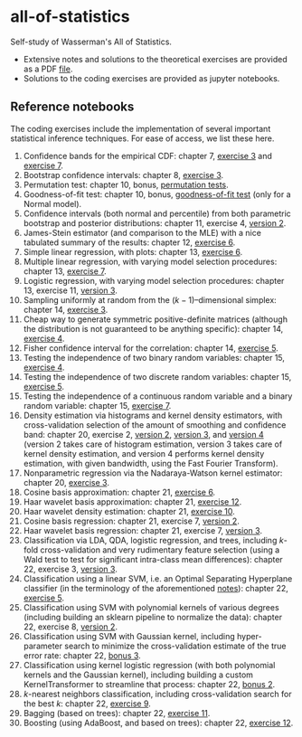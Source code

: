# all-of-statistics
Self-study of Wasserman's All of Statistics.
- Extensive notes and solutions to the theoretical exercises are provided as a PDF [file](https://github.com/aremondtiedrez/all-of-statistics/blob/main/all_of_statistics_notes.pdf).
- Solutions to the coding exercises are provided as jupyter notebooks.

## Reference notebooks
The coding exercises include the implementation of several important statistical inference techniques.
For ease of access, we list these here.
 1. Confidence bands for the empirical CDF: chapter 7, [exercise 3](https://github.com/aremondtiedrez/all-of-statistics/blob/main/ch07/Chapter%2007%20-%20Exercise%2003.ipynb)
    and [exercise 7](https://github.com/aremondtiedrez/all-of-statistics/blob/main/ch07/Chapter%2007%20-%20Exercise%2007.ipynb).
 2. Bootstrap confidence intervals: chapter 8, [exercise 3](https://github.com/aremondtiedrez/all-of-statistics/blob/main/ch08/Chapter%2008%20-%20Exercise%203.ipynb).
 3. Permutation test: chapter 10, bonus, [permutation tests](https://github.com/aremondtiedrez/all-of-statistics/blob/main/ch10/Chapter%2010%20-%20Bonus%20-%20Permutation%20Tests.ipynb).
 4. Goodness-of-fit test: chapter 10, bonus, [goodness-of-fit test](https://github.com/aremondtiedrez/all-of-statistics/blob/main/ch10/Chapter%2010%20-%20Bonus%20-%20Goodness-of-fit%20Test.ipynb) (only for a Normal model).
 5. Confidence intervals (both normal and percentile) from both parametric bootstrap and posterior distributions:
    chapter 11, exercise 4, [version 2](https://github.com/aremondtiedrez/all-of-statistics/blob/main/ch11/Chapter%2011%20-%20Exercise%2004%20-%20Version%202.ipynb).
 6. James-Stein estimator (and comparison to the MLE) with a nice tabulated summary of the results: chapter 12, [exercise 6](https://github.com/aremondtiedrez/all-of-statistics/blob/main/ch12/Chapter%2012%20-%20Exercise%2006.ipynb).
 7. Simple linear regression, with plots: chapter 13, [exercise 6](https://github.com/aremondtiedrez/all-of-statistics/blob/main/ch13/Chapter%2013%20-%20Exercise%2006.ipynb).
 8. Multiple linear regression, with varying model selection procedures: chapter 13, [exercise 7](https://github.com/aremondtiedrez/all-of-statistics/blob/main/ch13/Chapter%2013%20-%20Exercise%2007.ipynb).
 9. Logistic regression, with varying model selection procedures: chapter 13, exercise 11, [version 3](https://github.com/aremondtiedrez/all-of-statistics/blob/main/ch13/Chapter%2013%20-%20Exercise%2011%20-%20Version%203.ipynb).
10. Sampling uniformly at random from the $(k−1)$–dimensional simplex: chapter 14, [exercise 3](https://github.com/aremondtiedrez/all-of-statistics/blob/main/ch14/Chapter%2014%20-%20Exercise%2003.ipynb).
11. Cheap way to generate symmetric positive-definite matrices (although the distribution is not guaranteed to be anything specific):
    chapter 14, [exercise 4](https://github.com/aremondtiedrez/all-of-statistics/blob/main/ch14/Chapter%2014%20-%20Exercise%2004.ipynb).
12. Fisher confidence interval for the correlation: chapter 14, [exercise 5](https://github.com/aremondtiedrez/all-of-statistics/blob/main/ch14/Chapter%2014%20-%20Exercise%2005.ipynb).
13. Testing the independence of two binary random variables: chapter 15, [exercise 4](https://github.com/aremondtiedrez/all-of-statistics/blob/main/ch15/Chapter%2015%20-%20Exercise%2004.ipynb).
14. Testing the independence of two discrete random variables: chapter 15, [exercise 5](https://github.com/aremondtiedrez/all-of-statistics/blob/main/ch15/Chapter%2015%20-%20Exercise%2005.ipynb).
15. Testing the independence of a continuous random variable and a binary random variable: chapter 15, [exercise 7](https://github.com/aremondtiedrez/all-of-statistics/blob/main/ch15/Chapter%2015%20-%20Exercise%2007.ipynb).
16. Density estimation via histograms and kernel density estimators, with cross-validation selection of the amount of smoothing and confidence band:
    chapter 20, exercise 2, [version 2](https://github.com/aremondtiedrez/all-of-statistics/blob/main/ch20/Chapter%2020%20-%20Exercise%2002%20-%20Version%202.ipynb),
    [version 3](https://github.com/aremondtiedrez/all-of-statistics/blob/main/ch20/Chapter%2020%20-%20Exercise%2002%20-%20Version%203.ipynb), and
    [version 4](https://github.com/aremondtiedrez/all-of-statistics/blob/main/ch20/Chapter%2020%20-%20Exercise%2002%20-%20Version%204.ipynb)
    (version 2 takes care of histogram estimation, version 3 takes care of kernel density estimation, and version 4 performs kernel density estimation, with given bandwidth, using the Fast Fourier Transform).
17. Nonparametric regression via the Nadaraya-Watson kernel estimator: chapter 20, [exercise 3](https://github.com/aremondtiedrez/all-of-statistics/blob/main/ch20/Chapter%2020%20-%20Exercise%2003.ipynb).
18. Cosine basis approximation: chapter 21, [exercise 6](https://github.com/aremondtiedrez/all-of-statistics/blob/main/ch21/Chapter%2021%20-%20Exercise%2006.ipynb).
19. Haar wavelet basis approximation: chapter 21, [exercise 12](https://github.com/aremondtiedrez/all-of-statistics/blob/main/ch21/Chapter%2021%20-%20Exercise%2012.ipynb).
20. Haar wavelet density estimation: chapter 21, [exercise 10](https://github.com/aremondtiedrez/all-of-statistics/blob/main/ch21/Chapter%2021%20-%20Exercise%2010.ipynb).
21. Cosine basis regression: chapter 21, exercise 7, [version 2](https://github.com/aremondtiedrez/all-of-statistics/blob/main/ch21/Chapter%2021%20-%20Exercise%2007%20-%20Version%202.ipynb).
22. Haar wavelet basis regression: chapter 21, exercise 7, [version 3](https://github.com/aremondtiedrez/all-of-statistics/blob/main/ch21/Chapter%2021%20-%20Exercise%2007%20-%20Version%203.ipynb).
23. Classification via LDA, QDA, logistic regression, and trees, including $k$-fold cross-validation and very rudimentary feature selection (using a Wald test to test for significant intra-class mean differences):
    chapter 22, exercise 3, [version 3](https://github.com/aremondtiedrez/all-of-statistics/blob/main/ch22/Chapter%2022%20-%20Exercise%2003%20-%20Version%203.ipynb).
24. Classification using a linear SVM, i.e. an Optimal Separating Hyperplane classifier (in the terminology of the aforementioned [notes](https://github.com/aremondtiedrez/all-of-statistics/blob/main/all_of_statistics_notes.pdf)):
    chapter 22, [exercise 5](https://github.com/aremondtiedrez/all-of-statistics/blob/main/ch22/Chapter%2022%20-%20Exercise%2005.ipynb).
25. Classification using SVM with polynomial kernels of various degrees (including building an sklearn pipeline to normalize the data):
    chapter 22, exercise 8, [version 2](https://github.com/aremondtiedrez/all-of-statistics/blob/main/ch22/Chapter%2022%20-%20Exercise%2008%20-%20Version%2002.ipynb).
26. Classification using SVM with Gaussian kernel, including hyper-parameter search to minimize the cross-validation estimate of the true error rate:
    chapter 22, [bonus 3](https://github.com/aremondtiedrez/all-of-statistics/blob/main/ch22/Chapter%2022%20-%20Bonus%2003.ipynb).
27. Classification using kernel logistic regression (with both polynomial kernels and the Gaussian kernel), including building a custom KernelTransformer to streamline that process:
    chapter 22, [bonus 2](https://github.com/aremondtiedrez/all-of-statistics/blob/main/ch22/Chapter%2022%20-%20Bonus%2002.ipynb).
28. $k$-nearest neighbors classification, including cross-validation search for the best $k$:
    chapter 22, [exercise 9](https://github.com/aremondtiedrez/all-of-statistics/blob/main/ch22/Chapter%2022%20-%20Exercise%2009.ipynb).
29. Bagging (based on trees): chapter 22, [exercise 11](https://github.com/aremondtiedrez/all-of-statistics/blob/main/ch22/Chapter%2022%20-%20Exercise%2011.ipynb).
30. Boosting (using AdaBoost, and based on trees): chapter 22, [exercise 12](https://github.com/aremondtiedrez/all-of-statistics/blob/main/ch22/Chapter%2022%20-%20Exercise%2012.ipynb).
